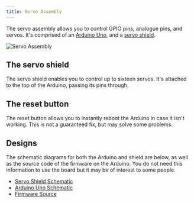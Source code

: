 ```yaml
---
title: Servo Assembly
---
```


The servo assembly allows you to control GPIO pins, analogue pins, and servos. It's comprised of an [Arduino Uno](https://store.arduino.cc/arduino-uno-rev3), and a [servo shield](https://learn.adafruit.com/adafruit-16-channel-pwm-slash-servo-shield).

![Servo Assembly](/img/kit/servo-assembly.jpg?width=30pc)

## The servo shield
The servo shield enables you to control up to sixteen servos. It's attached to the top of the Arduino, passing its pins through.

## The reset button
The reset button allows you to instantly reboot the Arduino in case it isn't working. This is not a guaranteed fix, but may solve some problems.


## Designs
The schematic diagrams for both the Arduino and shield are below, as well as the source code of the firmware on the Arduino. You do not need this information to use the board but it may be of interest to some people.

- [Servo Shield Schematic](https://cdn-learn.adafruit.com/assets/assets/000/036/269/original/adafruit_products_schem.png)
- [Arduino Uno Schematic](https://www.arduino.cc/en/uploads/Main/Arduino_Uno_Rev3-schematic.pdf)
- [Firmware Source](https://github.com/sourcebots/servo-firmware)
